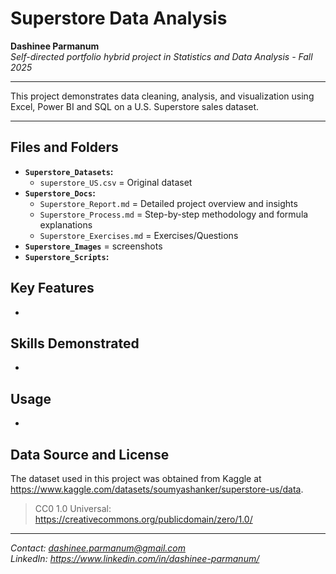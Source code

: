 # Superstore Data Analysis

**Dashinee Parmanum**  
*Self-directed portfolio hybrid project in Statistics and Data Analysis - Fall 2025*

---

This project demonstrates data cleaning, analysis, and visualization using Excel, Power BI and SQL on a U.S. Superstore sales dataset.

---

## Files and Folders
- **`Superstore_Datasets`:**
  - `superstore_US.csv` = Original dataset
- **`Superstore_Docs`:**
  - `Superstore_Report.md` = Detailed project overview and insights
  - `Superstore_Process.md` = Step-by-step methodology and formula explanations
  - `Superstore_Exercises.md` = Exercises/Questions
- **`Superstore_Images`** = screenshots
- **`Superstore_Scripts`:**

## Key Features
- 

## Skills Demonstrated
-

## Usage
- 

## Data Source and License
The dataset used in this project was obtained from Kaggle at https://www.kaggle.com/datasets/soumyashanker/superstore-us/data.
> CC0 1.0 Universal: https://creativecommons.org/publicdomain/zero/1.0/

---
*Contact: dashinee.parmanum@gmail.com*  
*LinkedIn: https://www.linkedin.com/in/dashinee-parmanum/*
